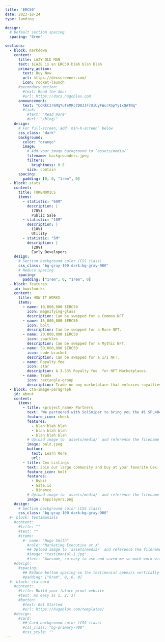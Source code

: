 ```yaml
---
title: 'ERC50'
date: 2023-10-24
type: landing

design:
  # Default section spacing
  spacing: "6rem"

sections:
  - block: markdown
    content:
      title: LAZY OLD MAN
      text: $LAZE is an ERC50 blah blah blah
      primary_action:
        text: Buy Now
        url: https://dexscreener.com/
        icon: rocket-launch
      #secondary_action:
        #text: Read the docs
        #url: https://docs.hugoblox.com
      announcement:
        text: "CoRkC3r6MqYuTeMRc7D8JJF7UiUyFWurXGpYy1xQATNq"
        #link:
          #text: "Read more"
          #url: "/blog/"
    design:
      # For full-screen, add `min-h-screen` below
      css_class: "dark"
      background:
        color: "orange"
        image:
          # Add your image background to `assets/media/`.
          filename: backgrounderc.jpeg
          filters:
            brightness: 0.5
          size: contain
      spacing:
        padding: [0, 0, "1rem", 0]
  - block: stats
    content:
      title: TOKENOMICS
      items:
        - statistic: "60M"
          description: |
            (70%)  
            Public Sale
        - statistic: "10M"
          description: |
            (10%)  
            Utility
        - statistic: "5M"
          description: |
            (20%)  
            Early Developers
    design:
      # Section background color (CSS class)
      css_class: "bg-gray-100 dark:bg-gray-900"
      # Reduce spacing
      spacing:
        padding: ["1rem", 0, "1rem", 0]
  - block: features
    id: howitworks
    content:
      title: HOW IT WORKS
      items:
        - name: 10,000,000 $ERC50
          icon: magnifying-glass
          description: Can be swapped for a Common NFT.
        - name: 15,000,000 $ERC50
          icon: bolt
          description: Can be swapped for a Rare NFT.
        - name: 20,000,000 $ERC50
          icon: sparkles
          description: Can be swapped for a Mythic NFT.
        - name: 50,000,000 $ERC50
          icon: code-bracket
          description: Can be swapped for a 1/1 NFT.
        - name: Royalty fee
          icon: star
          description: A 3.33% Royalty fee  for NFT Marketplaces.
        - name: Trade
          icon: rectangle-group
          description: Trade on any marketplace that enforces royalties on token extension NFTs.
  - block: cta-image-paragraph
    id: about
    content:
      items:
        - title: <project_name> Partners
          text: 'We partnered with SolSniper to bring you the #1 SPL404 on Solana. More partnership announcements soon.'
          feature_icon: check
          features:
            - blah blah blah
            - blah blah blah
            - blah blah blah
          # Upload image to `assets/media/` and reference the filename here
          image: bald.jpeg
          button:
            text: Learn More
            url: 
        - title: Cex Listings
          text: Join our large community and buy at your favorite Cex.
          feature_icon: bolt
          features:
            - Bybit
            - Gate.io
            - Binance
          # Upload image to `assets/media/` and reference the filename here
          image: Topplayers.png
    design:
      # Section background color (CSS class)
      css_class: "bg-gray-100 dark:bg-gray-900"
  #- block: testimonials
    #content:
      #title: ""
      #text: ""
      #items:
        #- name: "Hugo Smith"
          #role: "Marketing Executive at X"
          ## Upload image to `assets/media/` and reference the filename here
          #image: "testimonial-1.jpg"
          #text: "Awesome, so easy to use and saved me so much work with the swappable pre-designed sections!"
    #design:
      #spacing:
        ## Reduce bottom spacing so the testimonial appears vertically centered between sections
        #padding: ["6rem", 0, 0, 0]
  #- block: cta-card
    #content:
      #title: Build your future-proof website
      #text: As easy as 1, 2, 3!
      #button:
        #text: Get Started
        #url: https://hugoblox.com/templates/
    #design:
      #card:
        ## Card background color (CSS class)
        #css_class: "bg-primary-700"
        #css_style: ""
---
```

